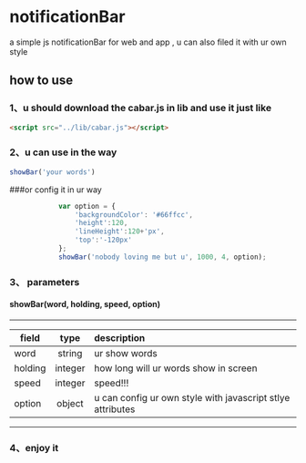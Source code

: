 # notificationBar
a simple js notificationBar for web and app , u can also filed it with ur own style

## how to use

### 1、u should  download the cabar.js in lib and use it just like
```html
<script src="../lib/cabar.js"></script>
```
### 2、u can use in the way
```javascript
showBar('your words')
```
###or config it in ur way
```javascript
            var option = {
                'backgroundColor': '#66ffcc',
                'height':120,
                'lineHeight':120+'px',
                'top':'-120px'
            };
            showBar('nobody loving me but u', 1000, 4, option);
```
### 3、 parameters
#### showBar(word, holding, speed, option)
---
| field        | type           | description  |
| ------------- |:-------------:| :-----|
|word|string|ur show words|
|holding|integer|how long will ur words show in screen|
|speed|integer|speed!!!|
|option|object|u can config ur own style with javascript stlye attributes|
---
### 4、enjoy it

